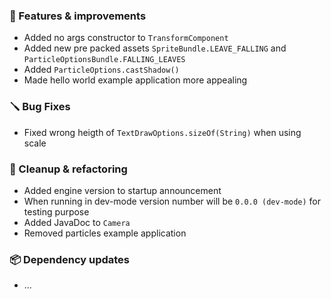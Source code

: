 ### 🚀 Features & improvements

- Added no args constructor to `TransformComponent`
- Added new pre packed assets `SpriteBundle.LEAVE_FALLING` and `ParticleOptionsBundle.FALLING_LEAVES`
- Added `ParticleOptions.castShadow()`
- Made hello world example application more appealing

### 🪛 Bug Fixes

- Fixed wrong heigth of `TextDrawOptions.sizeOf(String)` when using scale

### 🧽 Cleanup & refactoring

- Added engine version to startup announcement
- When running in dev-mode version number will be `0.0.0 (dev-mode)` for testing purpose
- Added JavaDoc to `Camera`
- Removed particles example application 

### 📦 Dependency updates

- ...